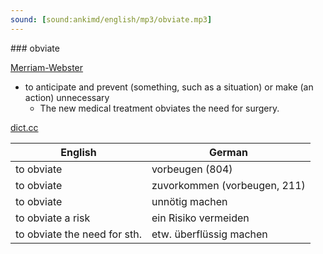 ```yaml
---
sound: [sound:ankimd/english/mp3/obviate.mp3]
---
```


\### obviate

[Merriam-Webster](https://www.merriam-webster.com/dictionary/obviate)

- to anticipate and prevent (something, such as a situation) or make (an action) unnecessary
    - The new medical treatment obviates the need for surgery.

[dict.cc](https://www.dict.cc/obviate)

| English        | German       |
| -------------- | ------------ |
| to obviate | vorbeugen (804) |
| to obviate | zuvorkommen (vorbeugen, 211) |
| to obviate | unnötig machen |
| to obviate a risk | ein Risiko vermeiden |
| to obviate the need for sth. | etw. überflüssig machen |
